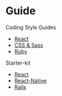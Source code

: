 # Guide

Coding Style Guides
 - [React](https://github.com/airbnb/javascript/tree/master/react)
 - [CSS & Sass](https://github.com/airbnb/css)
 - [Ruby](https://github.com/airbnb/ruby)

Starter-kit
- [React](https://github.com/YoloerLab/react-start-kit)
- [React-Native](https://github.com/YoloerLab/react-native-start-kit)
- [Rails](https://github.com/YoloerLab/rails-start-kit)
